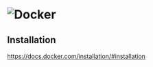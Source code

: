 # ![Docker](./slides/images/docker2.png "Docker")
## Installation
https://docs.docker.com/installation/#installation